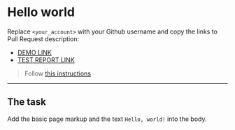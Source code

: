 # Hello world
Replace `<your_account>` with your Github username and copy the links to Pull Request description:
- [DEMO LINK](https://Markvsh.github.io/layout_hello-world/)
- [TEST REPORT LINK](https://Markvsh.github.io/layout_hello-world/report/html_report/)

> Follow [this instructions](https://mate-academy.github.io/layout_task-guideline/#how-to-solve-the-layout-tasks-on-github)
___

## The task
Add the basic page markup and the text `Hello, world!` into the body.
